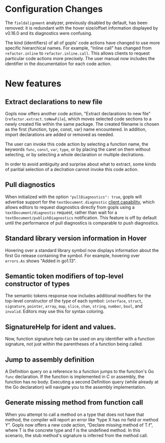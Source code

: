 # Configuration Changes

The `fieldalignment` analyzer, previously disabled by default, has
been removed: it is redundant with the hover size/offset information
displayed by v0.16.0 and its diagnostics were confusing.

The kind (identifiers) of all of gopls' code actions have changed
to use more specific hierarchical names. For example, "Inline call"
has changed from `refactor.inline` to `refactor.inline.call`.
This allows clients to request particular code actions more precisely.
The user manual now includes the identifier in the documentation for each code action.

# New features

## Extract declarations to new file

Gopls now offers another code action,
"Extract declarations to new file" (`refactor.extract.toNewFile`),
which moves selected code sections to a newly created file within the
same package. The created filename is chosen as the first {function, type,
const, var} name encountered. In addition, import declarations are added or
removed as needed.

The user can invoke this code action by selecting a function name, the keywords
`func`, `const`, `var`, `type`, or by placing the caret on them without selecting,
or by selecting a whole declaration or multiple declrations.

In order to avoid ambiguity and surprise about what to extract, some kinds
of paritial selection of a declration cannot invoke this code action.

## Pull diagnostics

When initialized with the option `"pullDiagnostics": true`, gopls will advertise support for the
`textDocument.diagnostic`
[client capability](https://microsoft.github.io/language-server-protocol/specifications/lsp/3.17/specification/#textDocument_pullDiagnostics),
which allows editors to request diagnostics directly from gopls using a
`textDocument/diagnostic` request, rather than wait for a
`textDocument/publishDiagnostics` notification. This feature is off by default
until the performance of pull diagnostics is comparable to push diagnostics.

## Standard library version information in Hover

Hovering over a standard library symbol now displays information about the first
Go release containing the symbol. For example, hovering over `errors.As` shows
"Added in go1.13".

## Semantic token modifiers of top-level constructor of types

The semantic tokens response now includes additional modifiers for the top-level
constructor of the type of each symbol:
`interface`, `struct`, `signature`, `pointer`, `array`, `map`, `slice`, `chan`, `string`, `number`, `bool`, and `invalid`.
Editors may use this for syntax coloring.

## SignatureHelp for ident and values.

Now, function signature help can be used on any identifier with a function
signature, not just within the parentheses of a function being called.

## Jump to assembly definition

A Definition query on a reference to a function jumps to the
function's Go `func` declaration. If the function is implemented in C
or assembly, the function has no body. Executing a second Definition
query (while already at the Go declaration) will navigate you to the
assembly implementation.

## Generate missing method from function call
When you attempt to call a method on a type that does not have that method, 
the compiler will report an error like “type X has no field or method Y”.
Gopls now offers a new code action, “Declare missing method of T.f”,
where T is the concrete type and f is the undefined method.
In this scenario, the stub method's signature is inferred
from the method call.
